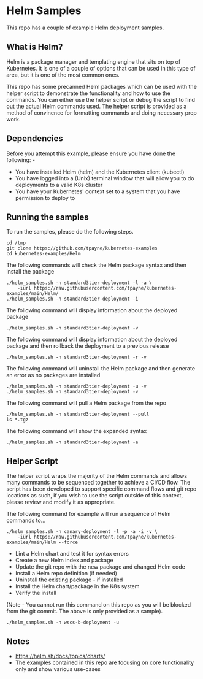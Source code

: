 Helm Samples
============

This repo has a couple of example Helm deployment samples.

What is Helm?
-------------
Helm is a package manager and templating engine that sits on top of Kubernetes. It is one of a couple of options
that can be used in this type of area, but it is one of the most common ones.

This repo has some precanned Helm packages which can be used with the helper script to demonstrate the functionality
and how to use the commands. You can either use the helper script or debug the script to find out the actual Helm
commands used. The helper script is provided as a method of convinence for formatting commands and doing necessary
prep work.

Dependencies
------------
Before you attempt this example, please ensure you have done the following: -
- You have installed Helm (helm) and the Kubernetes client (kubectl)
- You have logged into a (Unix) terminal window that will allow you to do deployments to a valid K8s cluster
- You have your Kubernetes' context set to a system that you have permission to deploy to

Running the samples
-------------------
To run the samples, please do the following steps.

    cd /tmp
    git clone https://github.com/tpayne/kubernetes-examples
    cd kubernetes-examples/Helm

The following commands will check the Helm package syntax and then install the package

    ./helm_samples.sh -n standard3tier-deployment -l -a \
        -iurl https://raw.githubusercontent.com/tpayne/kubernetes-examples/main/Helm/
    ./helm_samples.sh -n standard3tier-deployment -i

The following command will display information about the deployed package

    ./helm_samples.sh -n standard3tier-deployment -v

The following command will display information about the deployed package and then rollback the
deployment to a previous release

    ./helm_samples.sh -n standard3tier-deployment -r -v

The following command will uninstall the Helm package and then generate an error as no packages are
installed

    ./helm_samples.sh -n standard3tier-deployment -u -v
    ./helm_samples.sh -n standard3tier-deployment -v

The following command will pull a Helm package from the repo

    ./helm_samples.sh -n standard3tier-deployment --pull
    ls *.tgz

The following command will show the expanded syntax

    ./helm_samples.sh -n standard3tier-deployment -e

Helper Script
-------------
The helper script wraps the majority of the Helm commands and allows many commands to be sequenced together 
to achieve a CI/CD flow. The script has been developed to support specific command flows and git repo locations
as such, if you wish to use the script outside of this context, please review and modify it as appropriate.

The following command for example will run a sequence of Helm commands to...

    ./helm_samples.sh -n canary-deployment -l -p -a -i -v \
        -iurl https://raw.githubusercontent.com/tpayne/kubernetes-examples/main/Helm --force

- Lint a Helm chart and test it for syntax errors
- Create a new Helm index and package
- Update the git repo with the new package and changed Helm code
- Install a Helm repo definition (if needed)
- Uninstall the existing package - if installed
- Install the Helm chart/package in the K8s system
- Verify the install

(Note - You cannot run this command on this repo as you will be blocked from the git commit. The above
is only provided as a sample).

    ./helm_samples.sh -n wscs-b-deployment -u 

Notes
-----
- https://helm.sh/docs/topics/charts/
- The examples contained in this repo are focusing on core functionality only and show various use-cases
